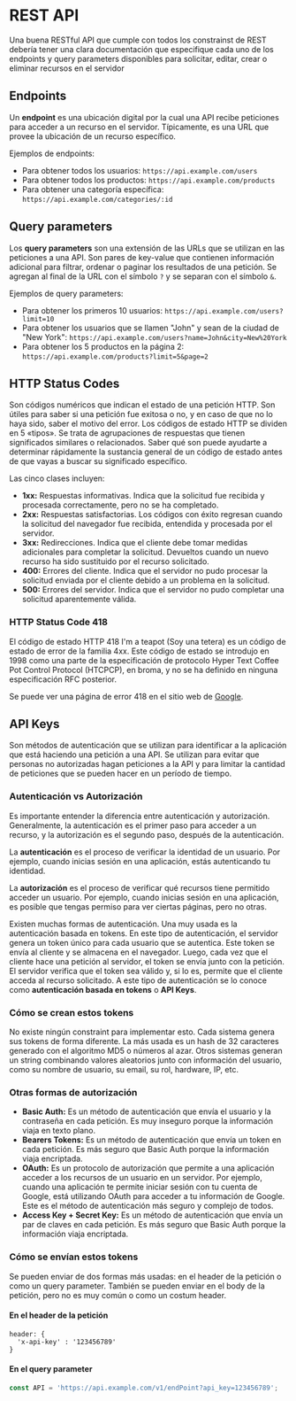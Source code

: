 # REST API

Una buena RESTful API que cumple con todos los constrainst de REST debería tener una clara documentación que especifique cada uno de los endpoints y query parameters disponibles para solicitar, editar, crear o eliminar recursos en el servidor

## Endpoints

Un **endpoint** es una ubicación digital por la cual una API recibe peticiones para acceder a un recurso en el servidor. Típicamente, es una URL que provee la ubicación de un recurso específico.

Ejemplos de endpoints:

- Para obtener todos los usuarios: `https://api.example.com/users`
- Para obtener todos los productos: `https://api.example.com/products`
- Para obtener una categoría específica: `https://api.example.com/categories/:id`

## Query parameters

Los **query parameters** son una extensión de las URLs que se utilizan en las peticiones a una API. Son pares de key-value que contienen información adicional para filtrar, ordenar o paginar los resultados de una petición. Se agregan al final de la URL con el símbolo `?` y se separan con el símbolo `&`.

Ejemplos de query parameters:

- Para obtener los primeros 10 usuarios: `https://api.example.com/users?limit=10`
- Para obtener los usuarios que se llamen "John" y sean de la ciudad de "New York": `https://api.example.com/users?name=John&city=New%20York`
- Para obtener los 5 productos en la página 2: `https://api.example.com/products?limit=5&page=2`

## HTTP Status Codes

Son códigos numéricos que indican el estado de una petición HTTP. Son útiles para saber si una petición fue exitosa o no, y en caso de que no lo haya sido, saber el motivo del error.
Los códigos de estado HTTP se dividen en 5 «tipos». Se trata de agrupaciones de respuestas que tienen significados similares o relacionados. Saber qué son puede ayudarte a determinar rápidamente la sustancia general de un código de estado antes de que vayas a buscar su significado específico.

Las cinco clases incluyen:

- **1xx:** Respuestas informativas. Indica que la solicitud fue recibida y procesada correctamente, pero no se ha completado.
- **2xx:** Respuestas satisfactorias. Los códigos con éxito regresan cuando la solicitud del navegador fue recibida, entendida y procesada por el servidor.
- **3xx:** Redirecciones. Indica que el cliente debe tomar medidas adicionales para completar la solicitud. Devueltos cuando un nuevo recurso ha sido sustituido por el recurso solicitado.
- **400:** Errores del cliente. Indica que el servidor no pudo procesar la solicitud enviada por el cliente debido a un problema en la solicitud.
- **500:** Errores del servidor. Indica que el servidor no pudo completar una solicitud aparentemente válida.

### HTTP Status Code 418

El código de estado HTTP 418 I'm a teapot (Soy una tetera) es un código de estado de error de la familia 4xx. Este código de estado se introdujo en 1998 como una parte de la especificación de protocolo Hyper Text Coffee Pot Control Protocol (HTCPCP), en broma, y no se ha definido en ninguna especificación RFC posterior.

Se puede ver una página de error 418 en el sitio web de [Google](https://www.google.com/teapot).

## API Keys

Son métodos de autenticación que se utilizan para identificar a la aplicación que está haciendo una petición a una API. Se utilizan para evitar que personas no autorizadas hagan peticiones a la API y para limitar la cantidad de peticiones que se pueden hacer en un período de tiempo.

### Autenticación vs Autorización

Es importante entender la diferencia entre autenticación y autorización. Generalmente, la autenticación es el primer paso para acceder a un recurso, y la autorización es el segundo paso, después de la autenticación.

La **autenticación** es el proceso de verificar la identidad de un usuario. Por ejemplo, cuando inicias sesión en una aplicación, estás autenticando tu identidad.

La **autorización** es el proceso de verificar qué recursos tiene permitido acceder un usuario. Por ejemplo, cuando inicias sesión en una aplicación, es posible que tengas permiso para ver ciertas páginas, pero no otras.

Existen muchas formas de autenticación. Una muy usada es la autenticación basada en tokens. En este tipo de autenticación, el servidor genera un token único para cada usuario que se autentica. Este token se envía al cliente y se almacena en el navegador. Luego, cada vez que el cliente hace una petición al servidor, el token se envía junto con la petición. El servidor verifica que el token sea válido y, si lo es, permite que el cliente acceda al recurso solicitado. A este tipo de autenticación se lo conoce como **autenticación basada en tokens** o **API Keys**.

### Cómo se crean estos tokens

No existe ningún constraint para implementar esto. Cada sistema genera sus tokens de forma diferente. La más usada es un hash de 32 caracteres generado con el algoritmo MD5 o números al azar. Otros sistemas generan un string combinando valores aleatorios junto con información del usuario, como su nombre de usuario, su email, su rol, hardware, IP, etc.

### Otras formas de autorización

- **Basic Auth:** Es un método de autenticación que envía el usuario y la contraseña en cada petición. Es muy inseguro porque la información viaja en texto plano.
- **Bearers Tokens:** Es un método de autenticación que envía un token en cada petición. Es más seguro que Basic Auth porque la información viaja encriptada.
- **OAuth:** Es un protocolo de autorización que permite a una aplicación acceder a los recursos de un usuario en un servidor. Por ejemplo, cuando una aplicación te permite iniciar sesión con tu cuenta de Google, está utilizando OAuth para acceder a tu información de Google. Este es el método de autenticación más seguro y complejo de todos.
- **Access Key + Secret Key:** Es un método de autenticación que envía un par de claves en cada petición. Es más seguro que Basic Auth porque la información viaja encriptada.

### Cómo se envían estos tokens

Se pueden enviar de dos formas más usadas: en el header de la petición o como un query parameter. También se pueden enviar en el body de la petición, pero no es muy común o como un costum header.

#### En el header de la petición

```http
header: {
  'x-api-key' : '123456789'
}
```

#### En el query parameter

```js
const API = 'https://api.example.com/v1/endPoint?api_key=123456789';
```
